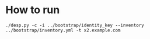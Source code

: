 # How to run

`./desp.py -c -i ../bootstrap/identity_key --inventory ../bootstrap/inventory.yml -t x2.example.com`